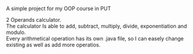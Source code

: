 A simple project for my  OOP course in PUT

2 Operands calculator. <br />
The calculator Is able to add, subtract, multiply, divide, exponentiation and modulo. <br />
Every arithmetical operation has its own .java file, so I can easely change existing as well as add more operatios. <br />


